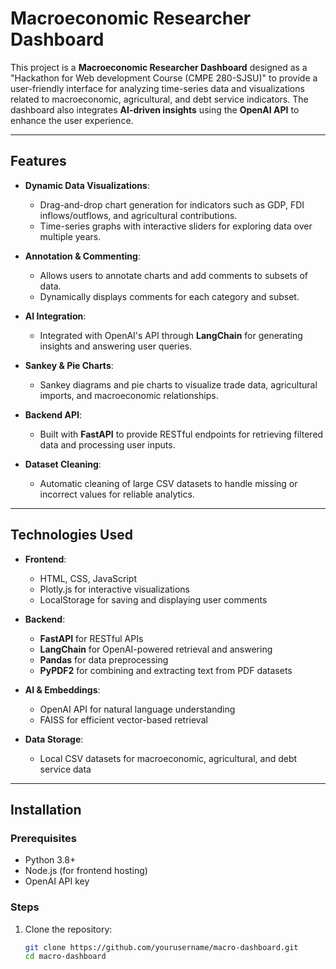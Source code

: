 # Macroeconomic Researcher Dashboard

This project is a **Macroeconomic Researcher Dashboard** designed as a "Hackathon for Web development Course (CMPE 280-SJSU)" to provide a user-friendly interface for analyzing time-series data and visualizations related to macroeconomic, agricultural, and debt service indicators. The dashboard also integrates **AI-driven insights** using the **OpenAI API** to enhance the user experience.

---

## Features

- **Dynamic Data Visualizations**:
  - Drag-and-drop chart generation for indicators such as GDP, FDI inflows/outflows, and agricultural contributions.
  - Time-series graphs with interactive sliders for exploring data over multiple years.

- **Annotation & Commenting**:
  - Allows users to annotate charts and add comments to subsets of data.
  - Dynamically displays comments for each category and subset.

- **AI Integration**:
  - Integrated with OpenAI's API through **LangChain** for generating insights and answering user queries.

- **Sankey & Pie Charts**:
  - Sankey diagrams and pie charts to visualize trade data, agricultural imports, and macroeconomic relationships.

- **Backend API**:
  - Built with **FastAPI** to provide RESTful endpoints for retrieving filtered data and processing user inputs.

- **Dataset Cleaning**:
  - Automatic cleaning of large CSV datasets to handle missing or incorrect values for reliable analytics.

---

## Technologies Used

- **Frontend**: 
  - HTML, CSS, JavaScript
  - Plotly.js for interactive visualizations
  - LocalStorage for saving and displaying user comments

- **Backend**:
  - **FastAPI** for RESTful APIs
  - **LangChain** for OpenAI-powered retrieval and answering
  - **Pandas** for data preprocessing
  - **PyPDF2** for combining and extracting text from PDF datasets

- **AI & Embeddings**:
  - OpenAI API for natural language understanding
  - FAISS for efficient vector-based retrieval

- **Data Storage**:
  - Local CSV datasets for macroeconomic, agricultural, and debt service data

---

## Installation

### Prerequisites
- Python 3.8+
- Node.js (for frontend hosting)
- OpenAI API key

### Steps

1. Clone the repository:
   ```bash
   git clone https://github.com/yourusername/macro-dashboard.git
   cd macro-dashboard
